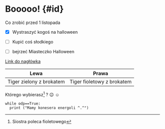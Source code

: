 # Booooo! {#id} </br>
Co zrobić przed 1 listopada
- [x] Wystraszyć kogoś na halloween
- [ ] Kupić coś słodkiego
- [ ] bejrzeć Miasteczko Halloween



[Link do nagłówka](#id)

|Lewa|Prawa|
|:---:|:---:|
|Tiger zielony z brokatem|Tiger fioletowy z brokatem|</br>

Którego wybierasz[^1] ? :wink: :relaxed:

```
while odp==True:
  print ("Mamy konesera energoli ^.^")
```
[^1]: Siostra poleca fioletowego
